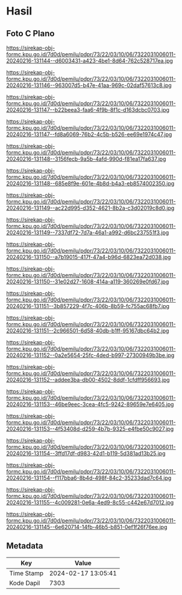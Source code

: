 # Hasil

## Foto C Plano

https://sirekap-obj-formc.kpu.go.id/7d0d/pemilu/pdpr/73/22/03/10/06/7322031006011-20240216-131144--d6003431-a423-4be1-8d64-762c528717ea.jpg

https://sirekap-obj-formc.kpu.go.id/7d0d/pemilu/pdpr/73/22/03/10/06/7322031006011-20240216-131146--963007d5-b47e-41aa-969c-02daf57613c8.jpg

https://sirekap-obj-formc.kpu.go.id/7d0d/pemilu/pdpr/73/22/03/10/06/7322031006011-20240216-131147--b22beea3-faa6-4f9b-8f1c-d163dcbc0703.jpg

https://sirekap-obj-formc.kpu.go.id/7d0d/pemilu/pdpr/73/22/03/10/06/7322031006011-20240216-131147--fd8a6069-76b2-4c5b-b526-ee69e1974c47.jpg

https://sirekap-obj-formc.kpu.go.id/7d0d/pemilu/pdpr/73/22/03/10/06/7322031006011-20240216-131148--3156fecb-9a5b-4afd-990d-f81ea17fa637.jpg

https://sirekap-obj-formc.kpu.go.id/7d0d/pemilu/pdpr/73/22/03/10/06/7322031006011-20240216-131148--685e8f9e-601e-4b8d-b4a3-eb8574002350.jpg

https://sirekap-obj-formc.kpu.go.id/7d0d/pemilu/pdpr/73/22/03/10/06/7322031006011-20240216-131149--ac22d995-d352-4621-8b2a-c3d02019c8d0.jpg

https://sirekap-obj-formc.kpu.go.id/7d0d/pemilu/pdpr/73/22/03/10/06/7322031006011-20240216-131149--7337df72-7d7a-46a1-a992-d6bc237551f3.jpg

https://sirekap-obj-formc.kpu.go.id/7d0d/pemilu/pdpr/73/22/03/10/06/7322031006011-20240216-131150--a7b19015-417f-47a4-b96d-6823ea72d038.jpg

https://sirekap-obj-formc.kpu.go.id/7d0d/pemilu/pdpr/73/22/03/10/06/7322031006011-20240216-131150--31e02d27-1608-414a-a119-360269e0fd67.jpg

https://sirekap-obj-formc.kpu.go.id/7d0d/pemilu/pdpr/73/22/03/10/06/7322031006011-20240216-131151--3b857229-4f7c-406b-8b59-fc755ac68fb7.jpg

https://sirekap-obj-formc.kpu.go.id/7d0d/pemilu/pdpr/73/22/03/10/06/7322031006011-20240216-131151--2c966501-6d58-40db-b1ff-95167dbc64b2.jpg

https://sirekap-obj-formc.kpu.go.id/7d0d/pemilu/pdpr/73/22/03/10/06/7322031006011-20240216-131152--0a2e5654-25fc-4ded-b997-27300949b3be.jpg

https://sirekap-obj-formc.kpu.go.id/7d0d/pemilu/pdpr/73/22/03/10/06/7322031006011-20240216-131152--addee3ba-db00-4502-8ddf-1cfdff956693.jpg

https://sirekap-obj-formc.kpu.go.id/7d0d/pemilu/pdpr/73/22/03/10/06/7322031006011-20240216-131153--46be9eec-3cea-4fc5-9242-89659e7e6405.jpg

https://sirekap-obj-formc.kpu.go.id/7d0d/pemilu/pdpr/73/22/03/10/06/7322031006011-20240216-131153--4f53408d-d259-4b7b-9325-e4fbe50c9027.jpg

https://sirekap-obj-formc.kpu.go.id/7d0d/pemilu/pdpr/73/22/03/10/06/7322031006011-20240216-131154--3ffd17df-d983-42d1-b119-5d381ad13b25.jpg

https://sirekap-obj-formc.kpu.go.id/7d0d/pemilu/pdpr/73/22/03/10/06/7322031006011-20240216-131154--f117bba6-8b4d-498f-84c2-35233dad7c64.jpg

https://sirekap-obj-formc.kpu.go.id/7d0d/pemilu/pdpr/73/22/03/10/06/7322031006011-20240216-131155--4c009281-0e6a-4ed9-8c55-c442e67d7012.jpg

https://sirekap-obj-formc.kpu.go.id/7d0d/pemilu/pdpr/73/22/03/10/06/7322031006011-20240216-131145--6e620714-14fb-46b5-b851-0ef1f26f76ee.jpg


## Metadata

| Key        | Value               |
| ---------- | ------------------- |
| Time Stamp | 2024-02-17 13:05:41 |
| Kode Dapil | 7303                |



